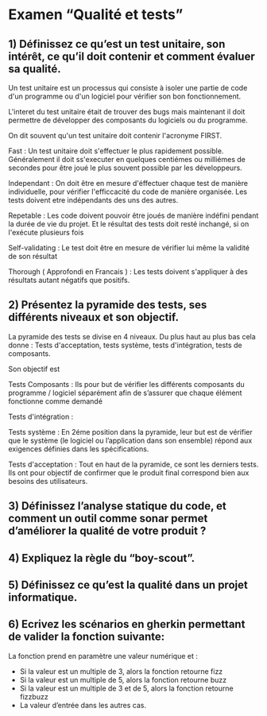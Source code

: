 # Examen “Qualité et tests”


## 1) Définissez ce qu’est un test unitaire, son intérêt, ce qu’il doit contenir et comment évaluer sa qualité.
Un test unitaire est un processus qui consiste à isoler une partie de code d'un programme ou d'un logiciel pour vérifier son bon fonctionnement. 

L'interet du test unitaire était de trouver des bugs mais maintenant il doit permettre de développer des composants du logiciels ou du programme.

On dit souvent qu'un test unitaire doit contenir l'acronyme FIRST.

Fast :  Un test unitaire doit s'effectuer le plus rapidement possible. Généralement il doit ss'executer en quelques centiémes ou milliémes de secondes pour être joué le plus souvent possible par les développeurs.

Independant : On doit être en mesure d'éffectuer chaque test de manière individuelle, pour vérifier l'efficcacité du code de manière organisée. Les tests doivent etre indépendants des uns des autres. 

Repetable : Les code doivent pouvoir être joués de manière indéfini pendant la durée de vie du projet. Et le résultat des tests doit resté inchangé, si on l'exécute plusieurs fois 

Self-validating : Le test doit être en mesure de vérifier lui même la validité de son résultat

Thorough ( Approfondi en Francais ) : Les tests doivent s'appliquer à des résultats autant négatifs que positifs. 

## 2) Présentez la pyramide des tests, ses différents niveaux et son objectif.

La pyramide des tests se divise en 4 niveaux. Du plus haut au plus bas cela donne : Tests d'acceptation, tests système, tests d'intégration, tests de composants. 

Son objectif est 

Tests Composants : Ils pour but de vérifier les différents composants du programme / logiciel séparément afin de s’assurer que chaque élément fonctionne comme demandé

Tests d'intégration : 

Tests système : En 2éme position dans la pyramide, leur but est de vérifier que le système (le logiciel ou l’application dans son ensemble) répond aux exigences définies dans les spécifications.

Tests d'acceptation : Tout en haut de la pyramide, ce sont les derniers tests. Ils ont pour objectif de confirmer que le produit final correspond bien aux besoins des utilisateurs. 

## 3) Définissez l’analyse statique du code, et comment un outil comme sonar permet d’améliorer la qualité de votre produit ?

## 4) Expliquez la règle du “boy-scout”.

## 5) Définissez ce qu’est la qualité dans un projet informatique.

## 6) Ecrivez les scénarios en gherkin permettant de valider la fonction suivante:
La fonction prend en paramètre une valeur numérique et :
* Si la valeur est un multiple de 3, alors la fonction retourne fizz
* Si la valeur est un multiple de 5, alors la fonction retourne buzz
* Si la valeur est un multiple de 3 et de 5, alors la fonction retourne fizzbuzz
* La valeur d’entrée dans les autres cas.
